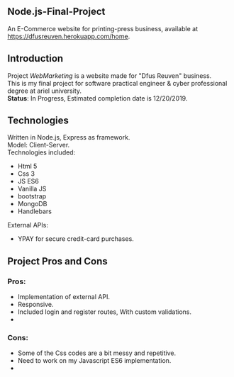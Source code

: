 
## Node.js-Final-Project
An E-Commerce website for printing-press business,
available at https://dfusreuven.herokuapp.com/home.


## Introduction 
Project *WebMarketing* is a website made for "Dfus Reuven" business.\
This is my final project for software practical engineer & cyber professional degree at ariel university.\
**Status**:
In Progress, Estimated completion date is 12/20/2019.
## Technologies
Written in Node.js, Express as framework.\
Model: Client-Server.\
Technologies included:
- Html 5
- Css 3
- JS ES6
- Vanilla JS
- bootstrap
- MongoDB
- Handlebars

External APIs:
- YPAY for secure credit-card purchases.

## Project Pros and Cons
### Pros:
- Implementation of external API. 
- Responsive.
- Included login and register routes, With custom validations.
- 

### Cons:
- Some of the Css codes are a bit messy and repetitive.
- Need to work on my Javascript ES6 implementation.
-



